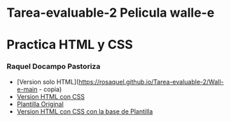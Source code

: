 # Tarea-evaluable-2 Pelicula walle-e

# Practica HTML y CSS

### Raquel  Docampo Pastoriza

* [Version solo HTML](https://rosaquel.github.io/Tarea-evaluable-2/Wall-e-main - copia)
* [Version HTML con CSS](https://rosaquel.github.io/Tarea-evaluable-2/)
* [Plantilla Original](https://rosaquel.github.io/Tarea-evaluable-2/)
* [Version HTML con CSS con la base de Plantilla](https://rosaquel.github.io/Tarea-evaluable-2/)
